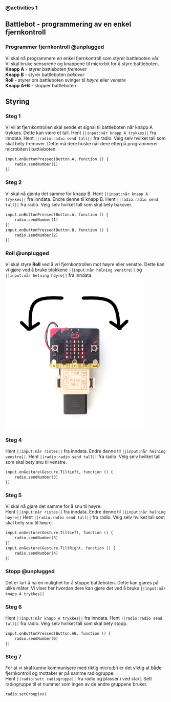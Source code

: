 ### @activities 1

## Battlebot - programmering av en enkel fjernkontroll

### Programmer fjernkontroll @unplugged
Vi skal nå programmere en enkel fjernkontroll som styrer battleboten vår.   
Vi skal bruke sensorene og knappene til micro:bit for å styre battleboten.  
__Knapp A__ - styrer battleboten _fremover_   
__Knapp B__ - styrer battleboten _bakover_  
__Roll__ - styrer om battleboten svinger til _høyre_ eller _venstre_  
__Knapp A+B__ - stopper battleboten  

## Styring

### Steg 1
Vi vil at fjernkontrollen skal sende et signal til battleboten når knapp A trykkes. Dette kan være et tall. 
Hent ``||input:når knapp A trykkes||`` fra inndata. Hent ``||radio:radio send tall||`` fra radio. Velg selv hvilket tall som skal bety fremover. Dette må dere huske når dere etterpå programmerer microbiten i battleboten.

```blocks
input.onButtonPressed(Button.A, function () {
    radio.sendNumber(1)
})
```

### Steg 2

Vi skal nå gjenta det samme for knapp B. Hent ``||input:når knapp A trykkes||`` fra inndata. Endre denne til knapp B. Hent ``||radio:radio send tall||`` fra radio. Velg selv hvilket tall som skal bety bakover.

```blocks
input.onButtonPressed(Button.A, function () {
    radio.sendNumber(1)
})
input.onButtonPressed(Button.B, function () {
    radio.sendNumber(2)
})
```

### Roll @unplugged
Vi skal styre __Roll__ ved å vri fjernkontrollen mot høyre eller venstre.
Dette kan vi gjøre ved å bruke blokkene ``||input:når helning venstre||`` og ``||input:når helning høyre||`` fra inndata.
![Roll](https://github.com/olauk/static/blob/master/Roll.png?raw=true)

### Steg 4

Hent ``||input:når ristes||`` fra inndata. Endre denne til ``||input:når helning venstre||``. Hent ``||radio:radio send tall||`` fra radio. Velg selv hvilket tall som skal bety snu til venstre.

```blocks
input.onGesture(Gesture.TiltLeft, function () {
    radio.sendNumber(3)
})
```

### Steg 5
Vi skal nå gjøre det samme for å snu til høyre:   
Hent ``||input:når ristes||`` fra inndata. Endre denne til ``||input:når helning høyre||`` Hent ``||radio:radio send tall||`` fra radio. Velg selv hvilket tall som skal bety snu til høyre.

```blocks
input.onGesture(Gesture.TiltLeft, function () {
    radio.sendNumber(3)
})
input.onGesture(Gesture.TiltRight, function () {
    radio.sendNumber(4)
})
```

### Stopp @unplugged
Det er lurt å ha en mulighet for å stoppe battleboten.
Dette kan gjøres på ulike måter. Vi viser her hvordan dere kan gjøre det ved å bruke ``||input:når knapp A trykkes||``

### Steg 6
Hent ``||input:når knapp A trykkes||`` fra inndata. Hent ``||radio:radio send tall||`` fra radio. Velg selv hvilket tall som skal bety stopp.
```blocks
input.onButtonPressed(Button.AB, function () {
    radio.sendNumber(0)
})
```
### Steg 7
For at vi skal kunne kommunisere med riktig micro:bit er det viktig at både fjernkontroll og mottaker er på samme radiogruppe.   
Hent ``||radio:sett radiogruppe||`` fra radio og plasser i ved start. Sett radiogruppe til et nummer som ingen av de andre gruppene bruker. 

```blocks
radio.setGroup(xx)
```
